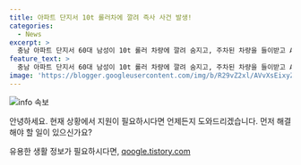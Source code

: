 ```yaml
---
title: 아파트 단지서 10t 롤러차에 깔려 즉사 사건 발생!
categories:
  - News
excerpt: >
  충남 아파트 단지서 60대 남성이 10t 롤러 차량에 깔려 숨지고, 주차된 차량을 들이받고 A씨를 밟고 지나가 사망했다. 아파트 내 도로포장 공사로 위험 상황이 지속되고 있는 가운데, 주민들의 안전 우려와 민원이 무시되고 있다는 비판이 제기되고 있다. 현재 경찰과 노동청은 사고 원인과 안전 관리 이행 여부를 조사 중이다. (150자)
feature_text: >
  충남 아파트 단지서 60대 남성이 10t 롤러 차량에 깔려 숨지고, 주차된 차량을 들이받고 A씨를 밟고 지나가 사망했다. 아파트 내 도로포장 공사로 위험 상황이 지속되고 있는 가운데, 주민들의 안전 우려와 민원이 무시되고 있다는 비판이 제기되고 있다. 현재 경찰과 노동청은 사고 원인과 안전 관리 이행 여부를 조사 중이다. (150자)
image: 'https://blogger.googleusercontent.com/img/b/R29vZ2xl/AVvXsEixyZcFfHzMRdzZMjFBmAUKJYCLCGyLL1o632UiGVXcaFdKo_bkvkuCioo0uUKlGfBVcT3P84aROyZIXSBEx3Aw5nCQ3pTgDom1WDC4m8eifvWiAmWEEVb4x6G_l8C0QH225ldMjyaFvpxGEBGNO37VmDTDMHGhJPq73UglMfDca1-0aw/s1600/blogspot.png'
---
```


<p><img src="https://blogger.googleusercontent.com/img/b/R29vZ2xl/AVvXsEixyZcFfHzMRdzZMjFBmAUKJYCLCGyLL1o632UiGVXcaFdKo_bkvkuCioo0uUKlGfBVcT3P84aROyZIXSBEx3Aw5nCQ3pTgDom1WDC4m8eifvWiAmWEEVb4x6G_l8C0QH225ldMjyaFvpxGEBGNO37VmDTDMHGhJPq73UglMfDca1-0aw/s1600/blogspot.png" alt="info 속보" /></p>

<p>안녕하세요. 현재 상황에서 지원이 필요하시다면 언제든지 도와드리겠습니다. 먼저 해결해야 할 일이 있으신가요?</p>
유용한 생활 정보가 필요하시다면, <a href="https://qoogle.tistory.com" rel="dofollow">qoogle.tistory.com</a>


